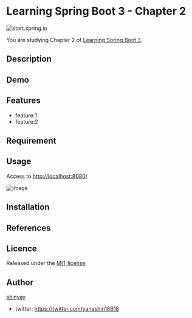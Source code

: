 # Learning Spring Boot 3 - Chapter 2

![start.spring.io](https://user-images.githubusercontent.com/3072734/218419407-bf23f769-f8fd-49f9-9865-58cb52ee6e17.png)

You are studying Chapter 2 of [Learning Spring Boot 3](https://www.packtpub.com/product/learning-spring-boot-30-third-edition/9781803233307).

## Description

## Demo

## Features

- feature:1
- feature:2

## Requirement

## Usage

Access to <http://localhost:8080/>

![image](https://user-images.githubusercontent.com/3072734/218420828-72abf726-3131-4d1c-83b4-b530ffee9183.png)


## Installation

## References

## Licence

Released under the [MIT license](https://gist.githubusercontent.com/shinyay/56e54ee4c0e22db8211e05e70a63247e/raw/34c6fdd50d54aa8e23560c296424aeb61599aa71/LICENSE)

## Author

[shinyay](https://github.com/shinyay)
- twitter: https://twitter.com/yanashin18618
